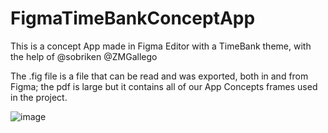 # FigmaTimeBankConceptApp
This is a concept App made in Figma Editor with a TimeBank theme, with the help of @sobriken @ZMGallego

The .fig file is a file that can be read and was exported, both in and from Figma; the pdf is large but it contains all of our App Concepts frames used in the project.

![image](https://github.com/thomastabs/FigmaTimeBankConceptApp/assets/104148995/4438670c-620d-4c43-8306-a0286a2d9f16)

